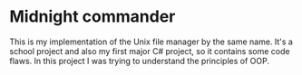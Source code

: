# **Midnight commander**

This is my implementation of the Unix file manager by the same name.
It's a school project and also my first major C# project, so it contains some code flaws. In this project I was trying to understand the principles of OOP.
